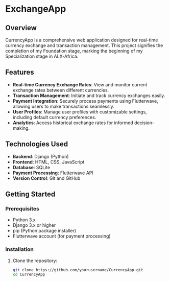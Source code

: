 # ExchangeApp

## Overview

CurrencyApp is a comprehensive web application designed for real-time currency exchange and transaction management. This project signifies the completion of my Foundation stage, marking the beginning of my Specialization stage in ALX-Africa.

## Features

- **Real-time Currency Exchange Rates**: View and monitor current exchange rates between different currencies.
- **Transaction Management**: Initiate and track currency exchanges easily.
- **Payment Integration**: Securely process payments using Flutterwave, allowing users to make transactions seamlessly.
- **User Profiles**: Manage user profiles with customizable settings, including default currency preferences.
- **Analytics**: Access historical exchange rates for informed decision-making.

## Technologies Used

- **Backend**: Django (Python)
- **Frontend**: HTML, CSS, JavaScript
- **Database**: SQLite
- **Payment Processing**: Flutterwave API
- **Version Control**: Git and GitHub

## Getting Started

### Prerequisites

- Python 3.x
- Django 3.x or higher
- pip (Python package installer)
- Flutterwave account (for payment processing)

### Installation

1. Clone the repository:

   ```bash
   git clone https://github.com/yourusername/CurrencyApp.git
   cd CurrencyApp
